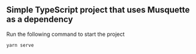## Simple TypeScript project that uses Musquette as a dependency

Run the following command to start the project

```
yarn serve
```
